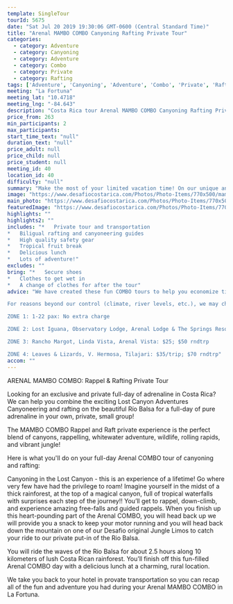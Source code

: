 ```yaml
---
template: SingleTour
tourId: 5675
date: "Sat Jul 20 2019 19:30:06 GMT-0600 (Central Standard Time)"
title: "Arenal MAMBO COMBO Canyoning Rafting Private Tour"
categories: 
  - category: Adventure
  - category: Canyoning
  - category: Adventure
  - category: Combo
  - category: Private
  - category: Rafting
tags: ['Adventure', 'Canyoning', 'Adventure', 'Combo', 'Private', 'Rafting']
meeting: "La Fortuna"
meeting_lat: "10.4718"
meeting_lng: "-84.643"
description: "Costa Rica tour Arenal MAMBO COMBO Canyoning Rafting Private Tour, id 5675"
price_from: 263
min_participants: 2
max_participants: 
start_time_text: "null"
duration_text: "null"
price_adult: null
price_child: null
price_student: null
meeting_id: 40
location_id: 40
difficulty: "null"
summary: "Make the most of your limited vacation time! On our unique and exclusive MAMBO COMBO and experience the most-incredible waterfall adventure – strap on a harness and rappel you will be descending several tropical waterfalls and make your way through mother nature's obstacle course. After eating a delicious traditional snack, challenge yourself on the Balsa River as you paddle through fun & safe rolling rapids."
image: "https://www.desafiocostarica.com/Photos/Photo-Items/770x500/mambo-combo---arenal---rappel--raft---private-1.jpg"
main_photo: "https://www.desafiocostarica.com/Photos/Photo-Items/770x500/mambo-combo---arenal---rappel--raft---private-1.jpg"
featuredImage: "https://www.desafiocostarica.com/Photos/Photo-Items/770x500/mambo-combo---arenal---rappel--raft---private-1.jpg"
highlights: ""
highlights2: ""
includes: "*   Private tour and transportation
*   Biligual rafting and canyoneering guides
*   High quality safety gear
*   Tropical fruit break
*   Delicious lunch
*   Lots of adventure!"
excludes: ""
bring: "*   Secure shoes
*   Clothes to get wet in
*   A change of clothes for after the tour"
advice: "We have created these fun COMBO tours to help you economize time and money on your vacation - we will coordinate your tour pick-ups and drop-offs and in some COMBOs, you may have a short break back at your hotel to take a breather before the next tour. Please keep your itinerary with you so you are aware of your COMBO logistics. Our exclusive, PRIVATE trips include private transport to and from your hotel, you get our most-experienced, top bilingual guides to accompany you, personalized choice of food options, no sense of rushing along - you can take your time, plus you get your photos included.

For reasons beyond our control (climate, river levels, etc.), we may change to a more-suitable tour with an equal or similar adventure-appeal or offer other tour options so you don't miss out on a fun day in Costa Rica. We reserve the right to cancel a trip due to unfavorable conditions & will only run a tour according to our policies. Full refund is given if (on rare occasion) no tour is run. This adventure involves some inherent risk and physical exertion, so you must be in good physical condition! While the recommended weight limit for our canyoneering (rappelling) tour and most zip line tours is 220 lbs (100 kilos) it’s more about waist size than weight as the ropes (canyoneering) and cables (zip lines) are rated for well over 220 lbs but the maximum waist size for the harnesses used for these tours is 42 inches. So if you are a little over 220 lbs but your waist is less than 42 inches you can still do these tours. NOTE: We have an extra transport charge for hotels outside of our normal pick-up

ZONE 1: 1-22 pax: No extra charge

ZONE 2: Lost Iguana, Observatory Lodge, Arenal Lodge & The Springs Resort: $20 per trip or $40 roundtrip

ZONE 3: Rancho Margot, Linda Vista, Arenal Vista: $25; $50 rndtrp

ZONE 4: Leaves & Lizards, V. Hermosa, Tilajari: $35/trip; $70 rndtrp"
accom: ""
---
```

ARENAL MAMBO COMBO: Rappel & Rafting Private Tour

Looking for an exclusive and private full-day of adrenaline in Costa Rica? We can help you combine the exciting Lost Canyon Adventures Canyoneering and rafting on the beautiful Río Balsa for a full-day of pure adrenaline in your own, private, small group!

The MAMBO COMBO Rappel and Raft private experience is the perfect blend of canyons, rappelling, whitewater adventure, wildlife, rolling rapids, and vibrant jungle!

Here is what you'll do on your full-day Arenal COMBO tour of canyoning and rafting:

Canyoning in the Lost Canyon - this is an experience of a lifetime! Go where very few have had the privilege to roam! Imagine yourself in the midst of a thick rainforest, at the top of a magical canyon, full of tropical waterfalls with surprises each step of the journey!! You’ll get to rappel, down-climb, and experience amazing free-falls and guided rappels. When you finish up this heart-pounding part of the Arenal COMBO, you will head back up we will provide you a snack to keep your motor running and you will head back down the mountain on one of our Desafio original Jungle Limos to catch your ride to our private put-in of the Rio Balsa.

You will ride the waves of the Rio Balsa for about 2.5 hours along 10 kilometers of lush Costa Rican rainforest. You’ll finish off this fun-filled Arenal COMBO day with a delicious lunch at a charming, rural location.

We take you back to your hotel in provate transportation so you can recap all of the fun and adventure you had during your Arenal MAMBO COMBO in La Fortuna.